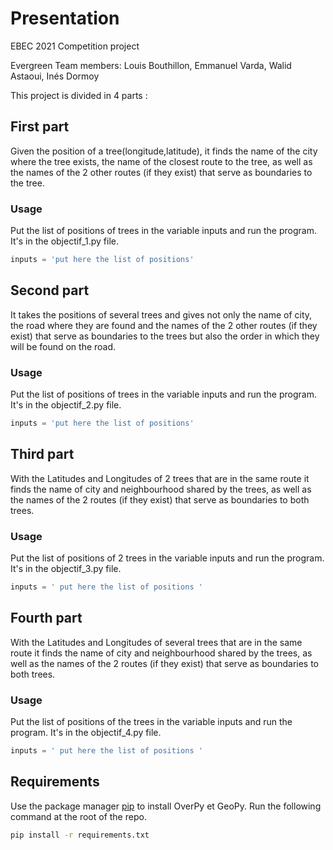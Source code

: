 # Presentation
EBEC 2021 Competition project

Evergreen Team members:
Louis Bouthillon,
Emmanuel Varda,
Walid Astaoui,
Inés Dormoy

This project is divided in 4 parts :

## First part     
Given the position of a tree(longitude,latitude), it finds the name of the city where the tree exists, the name of the closest route to the tree, as well as the names of the 2 other routes (if they exist) that serve as boundaries to the tree.

### Usage
Put the list of positions of trees in the variable inputs and run the program.
It's in the objectif_1.py file.
```python
inputs = 'put here the list of positions'
```

## Second part

It takes the positions of several trees and gives not only the name of city, the road where they are found and the names of the 2 other routes (if they exist) that serve as boundaries to the trees but also the order in which they will be found on the road.

### Usage
Put the list of positions of trees in the variable inputs and run the program.
It's in the objectif_2.py file.
```python
inputs = 'put here the list of positions'
```

## Third part
With the Latitudes and Longitudes of 2 trees that are in the same route it finds the name of city and neighbourhood shared by the trees, as well as the names of the 2 routes (if they exist) that serve as boundaries to both trees.

### Usage
Put the list of positions of 2 trees in the variable inputs and run the program.
It's in the objectif_3.py file.
```python
inputs = ' put here the list of positions '
```

## Fourth part
With the Latitudes and Longitudes of several trees that are in the same route it finds the name of city and neighbourhood shared by the trees, as well as the names of the 2 routes (if they exist) that serve as boundaries to both trees.

### Usage
Put the list of positions of the trees in the variable inputs and run the program.
It's in the objectif_4.py file.
```python
inputs = ' put here the list of positions '
```
## Requirements

Use the package manager [pip](https://pip.pypa.io/en/stable/) to install OverPy et GeoPy.
Run the following command at the root of the repo.

```bash
pip install -r requirements.txt
```
